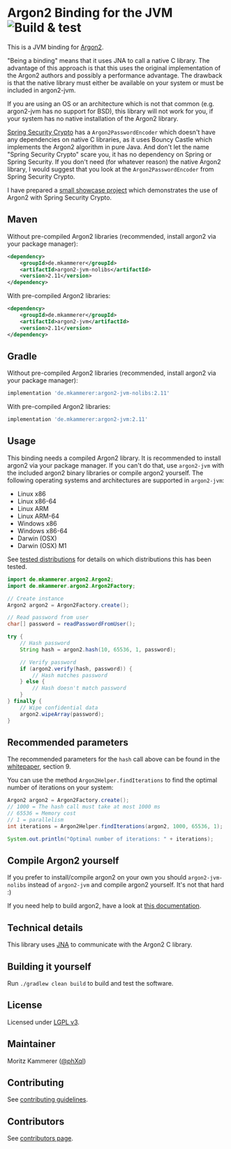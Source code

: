# Argon2 Binding for the JVM ![Build & test](https://github.com/phxql/argon2-jvm/workflows/Build%20&%20test/badge.svg)

This is a JVM binding for [Argon2](https://github.com/P-H-C/phc-winner-argon2).

"Being a binding" means that it uses JNA to call a native C library. The advantage of this approach is that this uses the original implementation of the Argon2 authors and possibly a performance advantage. The drawback is that the native library must either be available on your system or must be included in argon2-jvm.

If you are using an OS or an architecture which is not that common (e.g. argon2-jvm has no support for BSD), this library will not work for you, if your system has no native installation of the Argon2 library.

[Spring Security Crypto](https://github.com/spring-projects/spring-security/tree/master/crypto) has a `Argon2PasswordEncoder`
which doesn't have any dependencies on native C libraries, as it uses Bouncy Castle which implements the Argon2 algorithm in pure Java. And don't let the name "Spring Security Crypto" scare you, it has no dependency on Spring or Spring Security. If you don't need (for whatever reason) the native Argon2 library, I would suggest that you look at the `Argon2PasswordEncoder` from Spring Security Crypto.

I have prepared a [small showcase project](https://github.com/phxql/argon2-playground) which demonstrates the use of Argon2 with Spring Security Crypto.

## Maven

Without pre-compiled Argon2 libraries (recommended, install argon2 via your package manager):

```xml
<dependency>
    <groupId>de.mkammerer</groupId>
    <artifactId>argon2-jvm-nolibs</artifactId>
    <version>2.11</version>
</dependency>
```

With pre-compiled Argon2 libraries:

```xml
<dependency>
    <groupId>de.mkammerer</groupId>
    <artifactId>argon2-jvm</artifactId>
    <version>2.11</version>
</dependency>
```

## Gradle

Without pre-compiled Argon2 libraries (recommended, install argon2 via your package manager):

```groovy
implementation 'de.mkammerer:argon2-jvm-nolibs:2.11'
```

With pre-compiled Argon2 libraries:

```groovy
implementation 'de.mkammerer:argon2-jvm:2.11'
```

## Usage

This binding needs a compiled Argon2 library. It is recommended to install argon2 via your package manager. If you can't do that, use `argon2-jvm` with the included argon2 binary libraries or compile argon2 yourself. The following operating systems and architectures are supported in `argon2-jvm`:

* Linux x86
* Linux x86-64
* Linux ARM
* Linux ARM-64
* Windows x86
* Windows x86-64
* Darwin (OSX)
* Darwin (OSX) M1

See [tested distributions](compatibility-tests/README.md) for details on which distributions this has been tested.

```java
import de.mkammerer.argon2.Argon2;
import de.mkammerer.argon2.Argon2Factory;

// Create instance
Argon2 argon2 = Argon2Factory.create();

// Read password from user
char[] password = readPasswordFromUser();

try {
    // Hash password
    String hash = argon2.hash(10, 65536, 1, password);

    // Verify password
    if (argon2.verify(hash, password)) {
        // Hash matches password
    } else {
        // Hash doesn't match password
    }
} finally {
    // Wipe confidential data
    argon2.wipeArray(password);
}
```

## Recommended parameters

The recommended parameters for the `hash` call above can be found in the [whitepaper](https://github.com/P-H-C/phc-winner-argon2/blob/master/argon2-specs.pdf), section 9.

You can use the method `Argon2Helper.findIterations` to find the optimal number of iterations on your system:

```java
Argon2 argon2 = Argon2Factory.create();
// 1000 = The hash call must take at most 1000 ms
// 65536 = Memory cost
// 1 = parallelism
int iterations = Argon2Helper.findIterations(argon2, 1000, 65536, 1);

System.out.println("Optimal number of iterations: " + iterations);
```

## Compile Argon2 yourself

If you prefer to install/compile argon2 on your own you should `argon2-jvm-nolibs` instead of `argon2-jvm` and compile argon2 yourself. It's not that hard :)

If you need help to build argon2, have a look at [this documentation](docs/compile-argon2.md).

## Technical details

This library uses [JNA](https://github.com/java-native-access/jna) to communicate with the Argon2 C library.

## Building it yourself

Run `./gradlew clean build` to build and test the software.

## License

Licensed under [LGPL v3](https://www.gnu.org/licenses/lgpl.html).

## Maintainer

Moritz Kammerer ([@phXql](https://github.com/phxql))

## Contributing

See [contributing guidelines](CONTRIBUTING.md).

## Contributors

See [contributors page](https://github.com/phxql/argon2-jvm/graphs/contributors).
